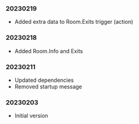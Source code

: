 ### 20230219

  * Added extra data to Room.Exits trigger (action)

### 20230218

  * Added Room.Info and Exits

### 20230211

  * Updated dependencies
  * Removed startup message

### 20230203

  * Initial version
